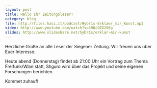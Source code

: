 ```yaml
---
layout: post
title: Hallo Ihr Zeitungsleser!
category: blog
file: http://files.hasi.it/podcast/Hybr1s-Erklaer_mir_Kunst.mp3
video: http://www.youtube.com/watch?v=S9QcOZX256g
slides: http://www.slideshare.net/hybr1s/erklar-mir-kunst
---
```

Herzliche Grüße an alle Leser der Siegener Zeitung. Wir freuen uns über Euer Interesse.

Heute abend (Donnerstag) findet ab 21:00 Uhr ein Vortrag zum Thema Freifunk/Wlan statt, Shguro wird über das Projekt und seine eigenen Forschungen berichten.

Kommet zuhauf!
